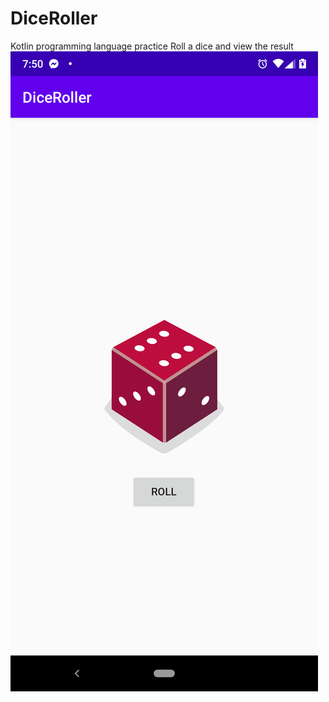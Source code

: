 # DiceRoller
Kotlin programming language practice 
Roll a dice and view the result
![image](https://github.com/bill0129bill/DiceRoller/blob/master/app/src/main/res/drawable/Sample.png)
